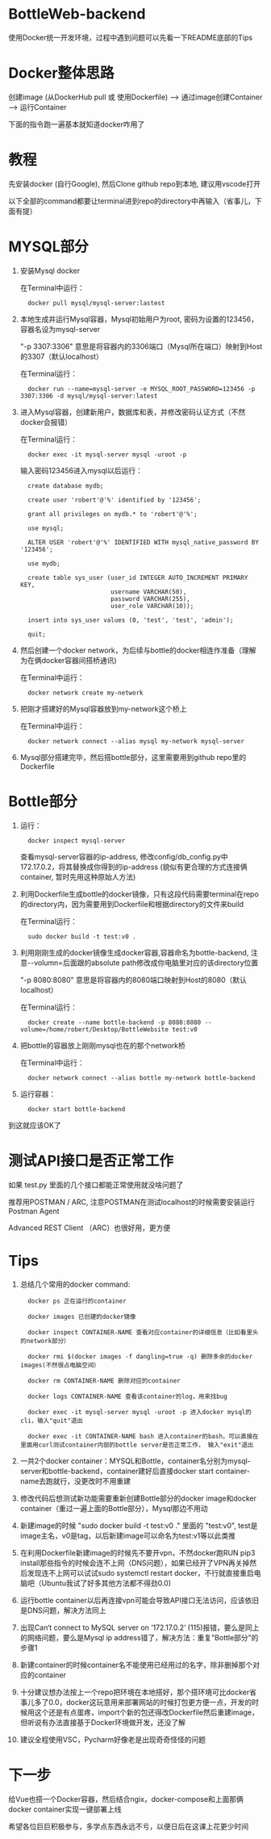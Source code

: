 # BottleWeb-backend

使用Docker统一开发环境，过程中遇到问题可以先看一下README底部的Tips


# Docker整体思路

创建image (从DockerHub pull 或 使用Dockerfile) --> 通过image创建Container --> 运行Container 

下面的指令跑一遍基本就知道docker咋用了


# 教程

先安装docker (自行Google), 然后Clone github repo到本地, 建议用vscode打开

以下全部的command都要让terminal进到repo的directory中再输入（省事儿，下面有提）


# MYSQL部分

1. 安装Mysql docker
   
   在Terminal中运行： 
   
         docker pull mysql/mysql-server:lastest
   
2. 本地生成并运行Mysql容器，Mysql初始用户为root, 密码为设置的123456，容器名设为mysql-server

   "-p 3307:3306" 意思是将容器内的3306端口（Mysql所在端口）映射到Host的3307（默认localhost）
   
   在Terminal运行：
   
         docker run --name=mysql-server -e MYSQL_ROOT_PASSWORD=123456 -p 3307:3306 -d mysql/mysql-server:latest

3. 进入Mysql容器，创建新用户，数据库和表，并修改密码认证方式（不然docker会报错）
   
   在Terminal运行： 
   
         docker exec -it mysql-server mysql -uroot -p
   
   输入密码123456进入mysql以后运行： 
   
         create database mydb;

         create user 'robert'@'%' identified by '123456';

         grant all privileges on mydb.* to 'robert'@'%';

         use mysql;

         ALTER USER 'robert'@'%' IDENTIFIED WITH mysql_native_password BY '123456';

         use mydb;

         create table sys_user (user_id INTEGER AUTO_INCREMENT PRIMARY KEY,
                                username VARCHAR(50),
                                password VARCHAR(255),
                                user_role VARCHAR(10));

         insert into sys_user values (0, 'test', 'test', 'admin');

         quit;

4. 然后创建一个docker network，为后续与bottle的docker相连作准备（理解为在俩docker容器间搭桥通讯)
   
   在Terminal中运行：
   
         docker network create my-network

5. 把刚才搭建好的Mysql容器放到my-network这个桥上
   
   在Terminal中运行：
   
         docker network connect --alias mysql my-network mysql-server
   
6. Mysql部分搭建完毕，然后搭bottle部分，这里需要用到github repo里的Dockerfile


# Bottle部分

1. 运行：
 
         docker inspect mysql-server
         
   查看mysql-server容器的ip-address, 修改config/db_config.py中172.17.0.2，将其替换成你得到的ip-address (貌似有更合理的方式连接俩container, 暂时先用这种原始人方法)

2. 利用Dockerfile生成bottle的docker镜像，只有这段代码需要terminal在repo的directory内，因为需要用到Dockerfile和根据directory的文件来build
   
   在Terminal运行：
   
         sudo docker build -t test:v0 .

3. 利用刚刚生成的docker镜像生成docker容器,容器命名为bottle-backend, 注意--volumn=后面跟的absolute path修改成你电脑里对应的该directory位置

   "-p 8080:8080" 意思是将容器内的8080端口映射到Host的8080（默认localhost）
    
   在Terminal运行： 
   
         docker create --name bottle-backend -p 8080:8080 --volume=/home/robert/Desktop/BottleWebsite test:v0

4. 把bottle的容器放上刚刚mysql也在的那个network桥
   
   在Terminal中运行：
   
         docker network connect --alias bottle my-network bottle-backend

5. 运行容器：
   
         docker start bottle-backend

到这就应该OK了


# 测试API接口是否正常工作

如果 test.py 里面的几个接口都能正常使用就没啥问题了

推荐用POSTMAN / ARC, 注意POSTMAN在测试localhost的时候需要安装运行Postman Agent

Advanced REST Client （ARC）也很好用，更方便


# Tips

1. 总结几个常用的docker command: 

         docker ps 正在运行的container
   
         docker images 已创建的docker镜像
   
         docker inspect CONTAINER-NAME 查看对应container的详细信息（比如看里头的network部分）
   
         docker rmi $(docker images -f dangling=true -q) 删除多余的docker images(不然很占电脑空间）
   
         docker rm CONTAINER-NAME 删除对应的container
         
         docker logs CONTAINER-NAME 查看该container的log，用来找bug
         
         docker exec -it mysql-server mysql -uroot -p 进入docker mysql的cli，输入"quit"退出
         
         docker exec -it CONTAINER-NAME bash 进入container的bash，可以直接在里面用curl测试container内部的bottle server是否正常工作， 输入"exit"退出

2. 一共2个docker container：MYSQL和Bottle，container名分别为mysql-server和bottle-backend，container建好后直接docker start container-name去跑就行，没更改时不用重建

3. 修改代码后想测试新功能需要重新创建Bottle部分的docker image和docker container（重过一遍上面的Bottle部分），Mysql那边不用动

4. 新建image的时候 "sudo docker build -t test:v0 ." 里面的 "test:v0", test是image主名，v0是tag，以后新建image可以命名为test:v1等以此类推

5. 在利用Dockerfile新建image的时候先不要开vpn，不然docker跑RUN pip3 install那些指令的时候会连不上网（DNS问题），如果已经开了VPN再关掉然后发现连不上网可以试试sudo systemctl restart docker，不行就直接重启电脑吧（Ubuntu我试了好多其他方法都不得劲0.0)

6. 运行bottle container以后再连接vpn可能会导致API接口无法访问，应该依旧是DNS问题，解决方法同上

7. 出现Can‘t connect to MySQL server on ‘172.17.0.2‘ (115)报错，要么是同上的网络问题，要么是Mysql ip address错了，解决方法：重复"Bottle部分"的步骤1

8. 新建container的时候container名不能使用已经用过的名字，除非删掉那个对应的container
               
9. 十分建议想办法按上一个repo把环境在本地搭好，那个搭环境可比docker省事儿多了0.0，docker这玩意用来部署网站的时候打包更方便一点，开发的时候用这个还是有点蛋疼，import个新的包还得改Dockerfile然后重建image，但听说有办法直接基于Docker环境做开发，还没了解

10. 建议全程使用VSC，Pycharm好像老是出现奇奇怪怪的问题

                                         
# 下一步
 
 给Vue也搭一个Docker容器，然后结合ngix，docker-compose和上面那俩docker container实现一键部署上线
 
 希望各位巨巨积极参与，多学点东西永远不亏，以便日后在这课上花更少时间
                  
